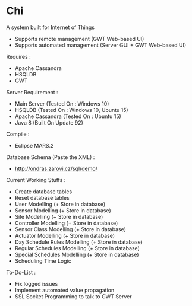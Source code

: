 # Chi
A system built for Internet of Things
+ Supports remote management (GWT Web-based UI)
+ Supports automated management (Server GUI + GWT Web-based UI)

Requires :
+ Apache Cassandra
+ HSQLDB
+ GWT

Server Requirement :
+ Main Server (Tested On : Windows 10)
+ HSQLDB (Tested On : Windows 10, Ubuntu 15)
+ Apache Cassandra (Tested On : Ubuntu 15)
+ Java 8 (Built On Update 92)

Compile :
+ Eclipse MARS.2

Database Schema (Paste the XML) :
+ http://ondras.zarovi.cz/sql/demo/ 

Current Working Stuffs :
+ Create database tables
+ Reset database tables
+ User Modelling (+ Store in database)
+ Sensor Modelling (+ Store in database)
+ Site Modelling (+ Store in database)
+ Controller Modelling (+ Store in database)
+ Sensor Class Modelling (+ Store in database)
+ Actuator Modelling (+ Store in database)
+ Day Schedule Rules Modelling (+ Store in database)
+ Regular Schedules Modelling (+ Store in database)
+ Special Schedules Modelling (+ Store in database)
+ Scheduling Time Logic

To-Do-List :
+ Fix logged issues
+ Implement automated value propagation
+ SSL Socket Programming to talk to GWT Server